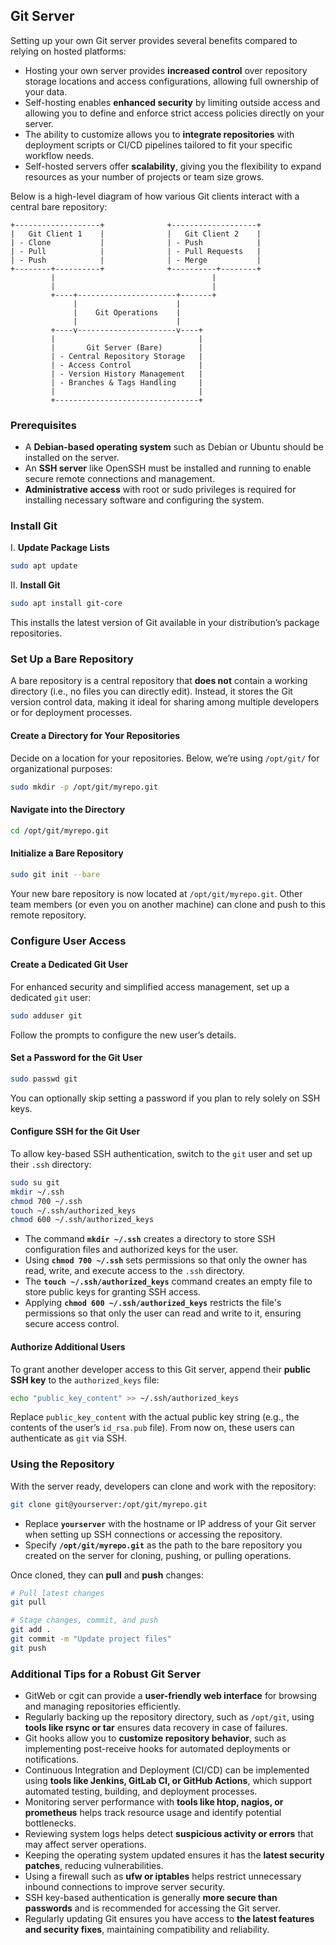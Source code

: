 ## Git Server

Setting up your own Git server provides several benefits compared to relying on hosted platforms:

- Hosting your own server provides **increased control** over repository storage locations and access configurations, allowing full ownership of your data.
- Self-hosting enables **enhanced security** by limiting outside access and allowing you to define and enforce strict access policies directly on your server.
- The ability to customize allows you to **integrate repositories** with deployment scripts or CI/CD pipelines tailored to fit your specific workflow needs.
- Self-hosted servers offer **scalability**, giving you the flexibility to expand resources as your number of projects or team size grows.

Below is a high-level diagram of how various Git clients interact with a central bare repository:

```
+-------------------+              +-------------------+
|   Git Client 1    |              |   Git Client 2    |
| - Clone           |              | - Push            |
| - Pull            |              | - Pull Requests   |
| - Push            |              | - Merge           |
+--------+----------+              +----------+--------+
         |                                   |
         |                                   |
         +----+----------------------+-------+
              |                      |
              |    Git Operations    |
              |                      |
         +----v----------------------v----+
         |                                |
         |       Git Server (Bare)        |
         | - Central Repository Storage   |
         | - Access Control               |
         | - Version History Management   |
         | - Branches & Tags Handling     |
         |                                |
         +--------------------------------+
```

### Prerequisites

- A **Debian-based operating system** such as Debian or Ubuntu should be installed on the server.
- An **SSH server** like OpenSSH must be installed and running to enable secure remote connections and management.
- **Administrative access** with root or sudo privileges is required for installing necessary software and configuring the system.

### Install Git

I. **Update Package Lists**  

```bash
sudo apt update
```

II. **Install Git**  

```bash
sudo apt install git-core
```

This installs the latest version of Git available in your distribution’s package repositories.

### Set Up a Bare Repository

A bare repository is a central repository that **does not** contain a working directory (i.e., no files you can directly edit). Instead, it stores the Git version control data, making it ideal for sharing among multiple developers or for deployment processes.

#### Create a Directory for Your Repositories

Decide on a location for your repositories. Below, we’re using `/opt/git/` for organizational purposes:

```bash
sudo mkdir -p /opt/git/myrepo.git
```

#### Navigate into the Directory

```bash
cd /opt/git/myrepo.git
```

#### Initialize a Bare Repository

```bash
sudo git init --bare
```

Your new bare repository is now located at `/opt/git/myrepo.git`. Other team members (or even you on another machine) can clone and push to this remote repository.

### Configure User Access

#### Create a Dedicated Git User

For enhanced security and simplified access management, set up a dedicated `git` user:

```bash
sudo adduser git
```

Follow the prompts to configure the new user’s details.

#### Set a Password for the Git User

```bash
sudo passwd git
```
You can optionally skip setting a password if you plan to rely solely on SSH keys.

#### Configure SSH for the Git User

To allow key-based SSH authentication, switch to the `git` user and set up their `.ssh` directory:

```bash
sudo su git
mkdir ~/.ssh
chmod 700 ~/.ssh
touch ~/.ssh/authorized_keys
chmod 600 ~/.ssh/authorized_keys
```

- The command **`mkdir ~/.ssh`** creates a directory to store SSH configuration files and authorized keys for the user.
- Using **`chmod 700 ~/.ssh`** sets permissions so that only the owner has read, write, and execute access to the `.ssh` directory.
- The **`touch ~/.ssh/authorized_keys`** command creates an empty file to store public keys for granting SSH access.
- Applying **`chmod 600 ~/.ssh/authorized_keys`** restricts the file's permissions so that only the user can read and write to it, ensuring secure access control.

#### Authorize Additional Users

To grant another developer access to this Git server, append their **public SSH key** to the `authorized_keys` file:

```bash
echo "public_key_content" >> ~/.ssh/authorized_keys
```

Replace `public_key_content` with the actual public key string (e.g., the contents of the user’s `id_rsa.pub` file). From now on, these users can authenticate as `git` via SSH.

### Using the Repository

With the server ready, developers can clone and work with the repository:

```bash
git clone git@yourserver:/opt/git/myrepo.git
```

- Replace **`yourserver`** with the hostname or IP address of your Git server when setting up SSH connections or accessing the repository.
- Specify **`/opt/git/myrepo.git`** as the path to the bare repository you created on the server for cloning, pushing, or pulling operations.

Once cloned, they can **pull** and **push** changes:

```bash
# Pull latest changes
git pull

# Stage changes, commit, and push
git add .
git commit -m "Update project files"
git push
```

### Additional Tips for a Robust Git Server

- GitWeb or cgit can provide a **user-friendly web interface** for browsing and managing repositories efficiently.
- Regularly backing up the repository directory, such as `/opt/git`, using **tools like rsync or tar** ensures data recovery in case of failures.
- Git hooks allow you to **customize repository behavior**, such as implementing post-receive hooks for automated deployments or notifications.
- Continuous Integration and Deployment (CI/CD) can be implemented using **tools like Jenkins, GitLab CI, or GitHub Actions**, which support automated testing, building, and deployment processes.
- Monitoring server performance with **tools like htop, nagios, or prometheus** helps track resource usage and identify potential bottlenecks.
- Reviewing system logs helps detect **suspicious activity or errors** that may affect server operations.
- Keeping the operating system updated ensures it has the **latest security patches**, reducing vulnerabilities.
- Using a firewall such as **ufw or iptables** helps restrict unnecessary inbound connections to improve server security.
- SSH key-based authentication is generally **more secure than passwords** and is recommended for accessing the Git server.
- Regularly updating Git ensures you have access to **the latest features and security fixes**, maintaining compatibility and reliability.

